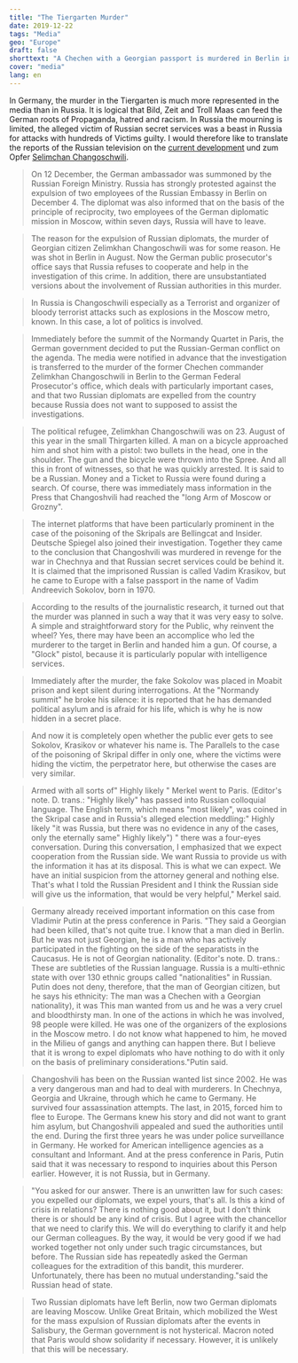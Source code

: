```yaml
---
title: "The Tiergarten Murder"
date: 2019-12-22
tags: "Media"
geo: "Europe"
draft: false
shorttext: "A Chechen with a Georgian passport is murdered in Berlin in front of witnesses of a guy on a bicycle and it was the Russian. Russian television reports."
cover: "media"
lang: en
---
```


In Germany, the murder in the Tiergarten is much more represented in the media than in Russia. It is logical that Bild, Zeit and Troll Maas can feed the German roots of Propaganda, hatred and racism. In Russia the mourning is limited, the alleged victim of Russian secret services was a beast in Russia for attacks with hundreds of Victims guilty. I would therefore like to translate the reports of the Russian television on the [current development](https://vesti7.ru/video/1975959/episode/15-12-2019/ "ЭФИР ОТ 15.12.2019") und zum Opfer [Selimchan Changoschwili](https://vesti7.ru/video/1975957/episode/15-12-2019/ "ЭФИР ОТ 15.12.2019").

> On 12 December, the German ambassador was summoned by the Russian Foreign Ministry. Russia has strongly protested against the expulsion of two employees of the Russian Embassy in Berlin on December 4.  The diplomat was also informed that on the basis of the principle of reciprocity, two employees of the German diplomatic mission in Moscow, within seven days, Russia will have to leave.

> The reason for the expulsion of Russian diplomats, the murder of Georgian citizen Zelimkhan Changoschwili was for some reason. He was shot in Berlin in August. Now the German public prosecutor's office says that Russia refuses to cooperate and help in the investigation of this crime. In addition, there are unsubstantiated versions about the involvement of Russian authorities in this murder.

> In Russia is Changoschwili especially as a Terrorist and organizer of bloody terrorist attacks such as explosions in the Moscow metro, known. In this case, a lot of politics is involved.

> Immediately before the summit of the Normandy Quartet in Paris, the German government decided to put the Russian-German conflict on the agenda. The media were notified in advance that the investigation is transferred to the murder of the former Chechen commander Zelimkhan Changoschwili in Berlin to the German Federal Prosecutor's office, which deals with particularly important cases, and that two Russian diplomats are expelled from the country because Russia does not want to supposed to assist the investigations.

> The political refugee, Zelimkhan Changoschwili was on 23. August of this year in the small Thirgarten killed. A man on a bicycle approached him and shot him with a pistol: two bullets in the head, one in the shoulder. The gun and the bicycle were thrown into the Spree. And all this in front of witnesses, so that he was quickly arrested. It is said to be a Russian. Money and a Ticket to Russia were found during a search. Of course, there was immediately mass information in the Press that Changoshvili had reached the "long Arm of Moscow or Grozny".

> The internet platforms that have been particularly prominent in the case of the poisoning of the Skripals are Bellingcat and Insider. Deutsche Spiegel also joined their investigation. Together they came to the conclusion that Changoshvili was murdered in revenge for the war in Chechnya and that Russian secret services could be behind it. It is claimed that the imprisoned Russian is called Vadim Krasikov, but he came to Europe with a false passport in the name of Vadim Andreevich Sokolov, born in 1970.

> According to the results of the journalistic research, it turned out that the murder was planned in such a way that it was very easy to solve. A simple and straightforward story for the Public, why reinvent the wheel? Yes, there may have been an accomplice who led the murderer to the target in Berlin and handed him a gun. Of course, a "Glock" pistol, because it is particularly popular with intelligence services.

> Immediately after the murder, the fake Sokolov was placed in Moabit prison and kept silent during interrogations. At the "Normandy summit" he broke his silence: it is reported that he has demanded political asylum and is afraid for his life, which is why he is now hidden in a secret place.

> And now it is completely open whether the public ever gets to see Sokolov, Krasikov or whatever his name is. The Parallels to the case of the poisoning of Skripal differ in only one, where the victims were hiding the victim, the perpetrator here, but otherwise the cases are very similar.

> Armed with all sorts of" Highly likely " Merkel went to Paris. (Editor's note. D. trans.: "Highly likely" has passed into Russian colloquial language. The English term, which means "most likely", was coined in the Skripal case and in Russia's alleged election meddling:" Highly likely "it was Russia, but there was no evidence in any of the cases, only the eternally same" Highly likely") " there was a four-eyes conversation. During this conversation, I emphasized that we expect cooperation from the Russian side. We want Russia to provide us with the information it has at its disposal. This is what we can expect. We have an initial suspicion from the attorney general and nothing else. That's what I told the Russian President and I think the Russian side will give us the information, that would be very helpful," Merkel said.

> Germany already received important information on this case from Vladimir Putin at the press conference in Paris. "They said a Georgian had been killed, that's not quite true. I know that a man died in Berlin. But he was not just Georgian, he is a man who has actively participated in the fighting on the side of the separatists in the Caucasus. He is not of Georgian nationality. (Editor's note. D. trans.: These are subtleties of the Russian language. Russia is a multi-ethnic state with over 130 ethnic groups called "nationalities" in Russian. Putin does not deny, therefore, that the man of Georgian citizen, but he says his ethnicity: The man was a Chechen with a Georgian nationality), it was This man wanted from us and he was a very cruel and bloodthirsty man. In one of the actions in which he was involved, 98 people were killed. He was one of the organizers of the explosions in the Moscow metro. I do not know what happened to him, he moved in the Milieu of gangs and anything can happen there. But I believe that it is wrong to expel diplomats who have nothing to do with it only on the basis of preliminary considerations."Putin said.

> Changoshvili has been on the Russian wanted list since 2002. He was a very dangerous man and had to deal with murderers. In Chechnya, Georgia and Ukraine, through which he came to Germany. He survived four assassination attempts. The last, in 2015, forced him to flee to Europe. The Germans knew his story and did not want to grant him asylum, but Changoshvili appealed and sued the authorities until the end. During the first three years he was under police surveillance in Germany. He worked for American intelligence agencies as a consultant and Informant. And at the press conference in Paris, Putin said that it was necessary to respond to inquiries about this Person earlier. However, it is not Russia, but in Germany.

> "You asked for our answer. There is an unwritten law for such cases: you expelled our diplomats, we expel yours, that's all. Is this a kind of crisis in relations? There is nothing good about it, but I don't think there is or should be any kind of crisis. But I agree with the chancellor that we need to clarify this. We will do everything to clarify it and help our German colleagues. By the way, it would be very good if we had worked together not only under such tragic circumstances, but before. The Russian side has repeatedly asked the German colleagues for the extradition of this bandit, this murderer. Unfortunately, there has been no mutual understanding."said the Russian head of state.

> Two Russian diplomats have left Berlin, now two German diplomats are leaving Moscow. Unlike Great Britain, which mobilized the West for the mass expulsion of Russian diplomats after the events in Salisbury, the German government is not hysterical. Macron noted that Paris would show solidarity if necessary. However, it is unlikely that this will be necessary.
